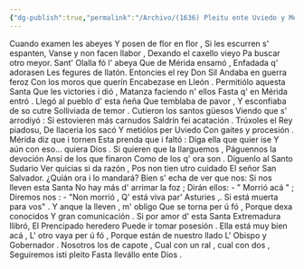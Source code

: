 ```yaml
---
{"dg-publish":true,"permalink":"/Archivo/(1636) Pleitu ente Uviedo y Mérida poles cenices de Santa Olaya/","tags":["#Siglo_17","a1639","central","Antón_de_Marirreguera","escrito","Carreño","poema"]}
---
```



Cuando examen les abeyes
Y posen de flor en flor ,
Si les escurren s' espanten,
Vanse y non facen llabor ,
Dexando el caxello vieyo
Pa buscar otro meyor.
Sant' Olalla fó l' abeya
Que de Mérida ensamó ,
Enfadada q' adorasen
Les fegures de llatón.
Entoncies el rey Don Sil
Andaba en guerra feroz
Con los moros que querín
Encabezase en Lleón .
Permitiólo aquesta Santa
Que les victories i dió ,
Matanza faciendo n' ellos
Fasta q' en Mérida entró .
Llegó al pueblo d' esta ñeña
Que temblaba de pavor ,
Y esconfiaba de so cutre
Solliviada  de temor .
Cutieron los santos güesos
Viendo que s' arrodiyó :
Si estovieren más carnudos 
Saldrín fei acatación . 
Trúxoles el Rey piadosu,
De llaceria los sacó 
Y metiólos per Uviedo 
Con gaites y procesión . 
Mérida diz que i tornen 
Esta prenda que i faltó : 
Diga ella que quier ise
Y aún con eso... quiera Dios . 
Si quieren que la llarguemos , 
Páguennos la devoción 
Ansí de los que finaron 
Como de los q' ora son .
Díguenlo al Santo Sudario 
Ver quicias si da razón  ,
Pos non tien utro cuidado 
El señor San Salvador.
¿Quián ora i lo mandará?
Bien s' echa de ver que nos: 
Si nos lleven esta Santa 
No hay más d' arrimar la foz ; 
Dirán ellos: - " Morrió acá " ;
Diremos nos : - "Non morrió , 
Q' está viva par' Asturies ,.
Si está muerta para vos" .
Y anque la lleven , m' obligo 
Que se torna per ú fó ,
Porque dexa conocidos 
Y gran comunicación . 
Si por amor d' esta Santa
Extremadura llibró, 
El Prencipado heredero 
Puede ir tomar posesión . 
Ella está muy bien acá , 
L' otro vaya per ú fó , 
Porque están de nuestro llado 
L' Obispo y Gobernador . 
Nosotros los de capote ,
Cual con un ral , cual con dos , 
Seguiremos isti  pleito 
Fasta llevállo ente Dios .